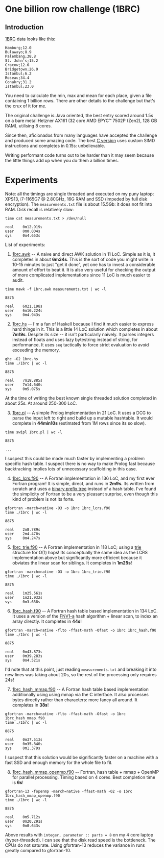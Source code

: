 # One billion row challenge (1BRC)

## Introduction

[1BRC](https://github.com/gunnarmorling/1brc) data
looks like this:

```
Hamburg;12.0
Bulawayo;8.9
Palembang;38.8
St. John's;15.2
Cracow;12.6
Bridgetown;26.9
Istanbul;6.2
Roseau;34.4
Conakry;31.2
Istanbul;23.0
```

You need to calculate the min, max and mean for each
place, given a file containing 1 billion rows. There
are other details to the challenge but that's the crux
of it for me.

The original challenge is Java oriented, the best entry
scored around 1.5s on a bare metal Hetzner AX161 (32
core AMD EPYC™ 7502P (Zen2), 128 GB RAM), utilising 8
cores.

Since then, aficionados from many languages have
accepted the challenge and produced some amazing code.
The best
[C version](https://github.com/gunnarmorling/1brc/discussions/138)
uses custom SIMD instructions and completes in 0.15s:
unbelievable.

Writing performant code turns out to be harder than it
may seem because the little things add up when you do
them a billion times.

# Experiments

Note: all the timings are single threaded and executed
on my puny laptop: XPS13, i7-1165G7 @ 2.80GHz, 16G RAM
and SSD (impeded by full disk encryption). The
`measurements.txt` file is about 15.5Gb: it does not
fit into RAM. Disk recall is relatively slow:
```
time cat measurements.txt > /dev/null

real    0m12.919s
user    0m0.004s
sys     0m4.653s
```

List of experiments:

1. [1brc.awk](1brc.awk) -- A naive and direct AWK
solution in 11 LoC. Simple as it is, it completes in
about **6m34s**. This is the sort of code you might
write in 10-15 minutes to just "get it done", yet one
has to invest a considerable amount of effort to beat
it. It is also very useful for checking the output of
more complicated implementations since 11 LoC is much
easier to audit.
```
time mawk -f 1brc.awk measurements.txt | wc -l

8875

real    6m21.198s
user    6m16.224s
sys     0m4.943s
```

2. [1brc.hs](1brc.hs) -- I'm a fan of Haskell because
I find it much easier to express hard things in it.
This is a little 14 LoC solution which completes in 
about **7m19s**. Despite its size -- it isn't
particularly naively. It parses integers instead of
floats and uses lazy bytestring instead of string,
for performance. It uses `seq` tactically to force
strict evaluation to avoid exceeding the memory.
```
ghc -O2 1brc.hs
time ./1brc | wc -l 

8875

real    7m18.885s
user    7m14.640s
sys     0m5.075s
```
At the time of writing the best known single threaded
solution completed in about 25s. At around 250-300
LoC.

3. [1brc.pl](1brc.pl) -- A simple Prolog implementation
in 21 LoC. It uses a DCG to parse the input left to
right and build up a mutable hashtable. It would
complete in **44min10s** (estimated from 1M rows since
its so slow).
```
time swipl 1brc.pl | wc -l

8875

...
```
I suspect this could be made much faster by
implementing a problem specific hash table. I suspect
there is no way to make Prolog fast because backtracking
implies lots of unnecessary scaffolding in this case.

4. [1brc_lcrs.f90](1brc_lcrs.f90) -- A Fortran
implementation in 136 LoC, and my first ever
Fortran program! It is simple, direct, and runs
in **2m9s**. Its written from scratch and uses a
[binary prefix tree](https://en.wikipedia.org/wiki/Left-child_right-sibling_binary_tree)
instead of a hash table. I've found the simplicity 
of Fortran to be a very pleasant surprise, even
though this kind of problem is not its forte.
```
gfortran -march=native -O3 -o 1brc 1brc_lcrs.f90
time ./1brc | wc -l

8875

real    2m8.789s
user    2m4.470s
sys     0m4.247s
```

5. [1brc_trie.f90](1brc_trie.f90) -- A Fortran
implementation in 118 LoC; using
a [trie](https://en.wikipedia.org/wiki/Trie)
structure for O(1) hops! Its conceptually the
same idea as the LCRS implementation above but
significantly more efficient because it obviates
the linear scan for siblings. It completes in
**1m25s**!
```
gfortran -march=native -O3 -o 1brc 1brc_trie.f90
time ./1brc | wc -l

8875

real    1m25.561s
user    1m21.932s
sys     0m3.638s
```

6. [1brc_hash.f90](1brc_hash.f90) -- A Fortran
hash table based implementation in 134 LoC. 
It uses a version of the
[FNV1-a](https://en.wikipedia.org/wiki/Fowler%E2%80%93Noll%E2%80%93Vo_hash_function#FNV-1a_hash)
hash algorithm + linear scan, to index an array
directly. It completes in **44s**!
```
gfortran -march=native -flto -ffast-math -Ofast -o 1brc 1brc_hash.f90
time ./1brc | wc -l

8875

real    0m43.873s
user    0m39.283s
sys     0m4.521s

```
I'd note that at this point, just reading
`measurements.txt` and breaking it into new
lines was taking about 20s, so the rest of the
processing only requires 24s!

7. [1brc_hash_mmap.f90](1brc_hash_mmap.f90) --
A Fortran hash table based implementation
additionally using using mmap via the C
interface. It also processes bytes directly
rather than characters: more fancy all around.
It completes in **38s**!
```
gfortran -march=native -flto -ffast-math -Ofast -o 1brc 1brc_hash_mmap.f90
time ./1brc | wc -l

8875

real    0m37.513s
user    0m35.840s
sys     0m1.379s

```
I suspect that this solution would be significantly
faster on a machine with a fast SSD and enough
memory for the whole file to fit.

8. [1brc_hash_mmap_openmp.f90](1brc_hash_mmap_openmp.f90) --
Fortran, hash table + mmap + OpenMP for parallel
processing. Timing based on 4 cores. Best completion
time is **6s**!
```
gfortran-13 -fopenmp -march=native -ffast-math -O2 -o 1brc 1brc_hash_mmap_openmp.f90
time ./1brc | wc -l

8875

real    0m5.712s
user    0m20.291s
sys     0m0.643s
```
Above results with `integer, parameter :: parts = 8`
on my 4 core laptop (hyper-threaded). I can see that
the disk read speed is the bottleneck. The CPUs do
not saturate. Using gfortran-13 reduces the variance
in runs greatly compared to gfortran-10.
